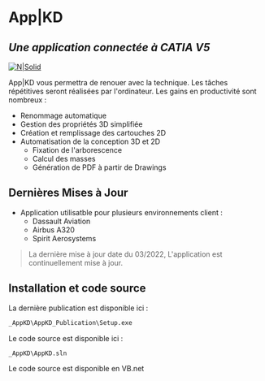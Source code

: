 # App|KD
## _Une application connectée à CATIA V5_

[![N|Solid](https://static.wixstatic.com/media/3e5db5_ce10d9fe62134bf498197a0517ddf50f~mv2.png/v1/fill/w_50,h_50,al_c,lg_1,enc_auto/AppKD.png)](https://www.catiavb.net/)

App|KD vous permettra de renouer avec la technique. Les tâches répétitives seront réalisées par l'ordinateur. Les gains en productivité sont nombreux :

- Renommage automatique 
- Gestion des propriétés 3D simplifiée
- Création et remplissage des cartouches 2D
- Automatisation de la conception 3D et 2D
    - Fixation de l'arborescence
    - Calcul des masses 
    - Génération de PDF à partir de Drawings

## Dernières Mises à Jour

- Application utilisatble pour plusieurs environnements client :
    - Dassault Aviation
    - Airbus A320
    - Spirit Aerosystems



> La dernière mise à jour date du 03/2022,
> L'application est continuellement mise à jour.



## Installation et code source

La dernière publication est disponible ici :
```sh
_AppKD\AppKD_Publication\Setup.exe
```

Le code source est disponible ici :
```sh
_AppKD\AppKD.sln
```

Le code source est disponible en VB.net
